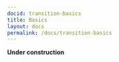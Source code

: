 ```yaml
---
docid: transition-basics
title: Basics
layout: docs
permalink: /docs/transition-basics
---
```


**Under construction**